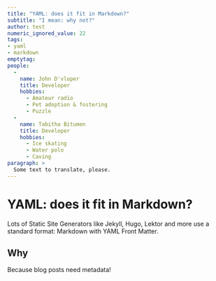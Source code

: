 ```yaml
---
title: "YAML: does it fit in Markdown?"
subtitle: "I mean: why not?"
author: test
numeric_ignored_value: 22
tags:
- yaml
- markdown
emptytag:
people:
  - 
    name: John D'vloper
    title: Developer
    hobbies:
      - Amateur radio
      - Pet adoption & fostering
      - Puzzle
  - 
    name: Tabitha Bitumen
    title: Developer
    hobbies:
      - Ice skating
      - Water polo
      - Caving
paragraph: >
  Some text to translate, please.
---
```


# YAML: does it fit in Markdown?

Lots of Static Site Generators like Jekyll, Hugo, Lektor and more use
a standard format: Markdown with YAML Front Matter.

Why
---

Because blog posts need metadata!

